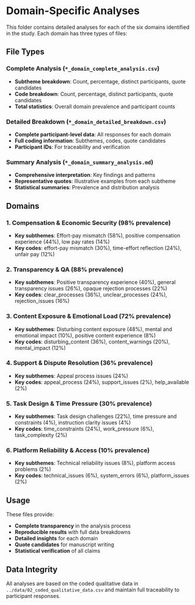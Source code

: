 # Domain-Specific Analyses

This folder contains detailed analyses for each of the six domains identified in the study. Each domain has three types of files:

## File Types

### Complete Analysis (`*_domain_complete_analysis.csv`)
- **Subtheme breakdown**: Count, percentage, distinct participants, quote candidates
- **Code breakdown**: Count, percentage, distinct participants, quote candidates  
- **Total statistics**: Overall domain prevalence and participant counts

### Detailed Breakdown (`*_domain_detailed_breakdown.csv`)
- **Complete participant-level data**: All responses for each domain
- **Full coding information**: Subthemes, codes, quote candidates
- **Participant IDs**: For traceability and verification

### Summary Analysis (`*_domain_summary_analysis.md`)
- **Comprehensive interpretation**: Key findings and patterns
- **Representative quotes**: Illustrative examples from each subtheme
- **Statistical summaries**: Prevalence and distribution analysis

## Domains

### 1. Compensation & Economic Security (98% prevalence)
- **Key subthemes**: Effort-pay mismatch (58%), positive compensation experience (44%), low pay rates (14%)
- **Key codes**: effort-pay mismatch (30%), time-effort reflection (24%), unfair pay (12%)

### 2. Transparency & QA (88% prevalence)  
- **Key subthemes**: Positive transparency experience (40%), general transparency issues (26%), opaque rejection processes (22%)
- **Key codes**: clear_processes (36%), unclear_processes (24%), rejection_issues (16%)

### 3. Content Exposure & Emotional Load (72% prevalence)
- **Key subthemes**: Disturbing content exposure (48%), mental and emotional impact (10%), positive content experience (8%)
- **Key codes**: disturbing_content (36%), content_warnings (20%), mental_impact (12%)

### 4. Support & Dispute Resolution (36% prevalence)
- **Key subthemes**: Appeal process issues (24%)
- **Key codes**: appeal_process (24%), support_issues (2%), help_available (2%)

### 5. Task Design & Time Pressure (30% prevalence)
- **Key subthemes**: Task design challenges (22%), time pressure and constraints (4%), instruction clarity issues (4%)
- **Key codes**: time_constraints (24%), work_pressure (6%), task_complexity (2%)

### 6. Platform Reliability & Access (10% prevalence)
- **Key subthemes**: Technical reliability issues (8%), platform access problems (2%)
- **Key codes**: technical_issues (6%), system_errors (6%), platform_issues (2%)

## Usage

These files provide:
- **Complete transparency** in the analysis process
- **Reproducible results** with full data breakdowns
- **Detailed insights** for each domain
- **Quote candidates** for manuscript writing
- **Statistical verification** of all claims

## Data Integrity

All analyses are based on the coded qualitative data in `../data/02_coded_qualitative_data.csv` and maintain full traceability to participant responses.
